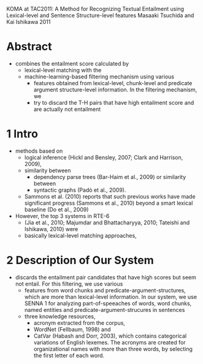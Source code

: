 KOMA at TAC2011: A Method for Recognizing Textual Entailment 
  using Lexical-level and Sentence Structure-level features
Masaaki Tsuchida and Kai Ishikawa
2011

# Abstract

* combines the entailment score calculated by 
  * lexical-level matching with the 
  * machine-learning-based filtering mechanism using various 
    * features obtained from lexical-level, chunk-level and predicate argument
      structure-level information. In the filtering mechanism, we 
    * try to discard the T-H pairs that have high entailment score and are
      actually not entailment

# 1 Intro

* methods based on 
  * logical inference (Hickl and Bensley, 2007; Clark and Harrison, 2009),
  * similarity between 
    * dependency parse trees (Bar-Haim et al., 2009) or similarity between
    * syntactic graphs (Padò et al., 2009). 
  * Sammons et al.  (2010) reports that such previous works have made
    significant progress (Sammons et al., 2010) beyond a smart lexical
    baseline (Do et al., 2009)
* However, the top 3 systems in RTE-6
  * (Jia et al., 2010; Majumdar and Bhattacharyya, 2010; Tateishi and
    Ishikawa, 2010)  were 
  * basically lexical-level matching approaches,

# 2 Description of Our System

* discards the entailment pair candidates that have high scores but seem not
  entail.  For this filtering, we use various 
  * features from word chunks and predicate-argument-structures, which are more
    than lexical-level information.  In our system, we use SENNA 1 for
    analyzing part-of-speeaches of words, word chunks, named entities and
    predicate-argument-strucures in sentences
  * three knowledge resources, 
    * acronym extracted from the corpus, 
    * WordNet (Fellbaum, 1998) and 
    * CatVar (Habash and Dorr, 2003), which contains categorical variations of
      English lexemes.  The acronyms are created for organizational names with
      more than three words, by selecting the first letter of each word.
